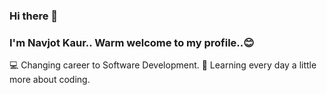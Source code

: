 ### Hi there 👋 
### I'm Navjot Kaur.. Warm welcome to my profile..😊
💻 Changing career to Software Development.
📗 Learning every day a little more about coding.

<!--
**NavMomi/NavMomi** is a ✨ _special_ ✨ repository because its `README.md` (this file) appears on your GitHub profile.

Here are some ideas to get you started:

- 🔭 I’m currently working on ...
- 🌱 I’m currently learning ...
- 👯 I’m looking to collaborate on ...
- 🤔 I’m looking for help with ...
- 💬 Ask me about ...
- 📫 How to reach me: ...
- 😄 Pronouns: ...
- ⚡ Fun fact: ...
-->
